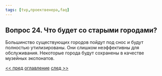 ```yaml
---
tags: [tvp,проектвенера,faq]
---
```

## Вопрос 24. Что будет со старыми городами?

Большинство существующих городов пойдут под снос и будут полностью утилизированы. Они слишком неэффективны для обслуживания. Некоторые города будут сохранены в качестве музейных экспонатов.

[<< пред](Вопрос%2023.%20Внешний%20вид%20многих%20Ваших%20моделей%20кажется%20немного%20старомодным..md) [оглавление](FAQ%20%D0%BF%D0%BE%20%D0%BF%D1%80%D0%BE%D0%B5%D0%BA%D1%82%D1%83%20%C2%AB%D0%92%D0%B5%D0%BD%D0%B5%D1%80%D0%B0%C2%BB.md) [след >>](Вопрос%2025.%20О%20чем%20Вы%20думаете%20в%20первую%20очередь,%20когда%20проектируете%20сооружения%20или%20транспортные%20системы.md)